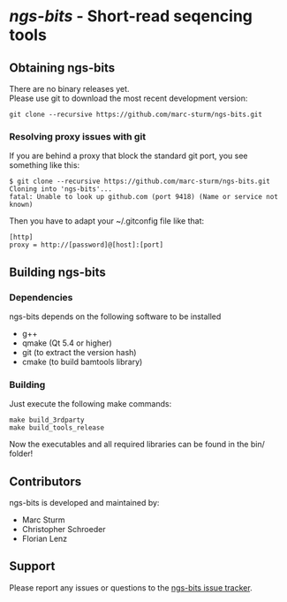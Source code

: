 # *ngs-bits* - Short-read seqencing tools


## Obtaining ngs-bits

There are no binary releases yet.  
Please use git to download the most recent development version:

    git clone --recursive https://github.com/marc-sturm/ngs-bits.git

### Resolving proxy issues with git

If you are behind a proxy that block the standard git port, you see something like this:

    $ git clone --recursive https://github.com/marc-sturm/ngs-bits.git
    Cloning into 'ngs-bits'...
    fatal: Unable to look up github.com (port 9418) (Name or service not known)

Then you have to adapt your ~/.gitconfig file like that:

    [http]
    proxy = http://[password]@[host]:[port]


## Building ngs-bits

### Dependencies

ngs-bits depends on the following software to be installed

- g++
- qmake (Qt 5.4 or higher)
- git (to extract the version hash)
- cmake (to build bamtools library)

### Building

Just execute the following make commands:

    make build_3rdparty
	make build_tools_release

Now the executables and all required libraries can be found in the bin/ folder!

## Contributors

ngs-bits is developed and maintained by:

- Marc Sturm
- Christopher Schroeder
- Florian Lenz

## Support

Please report any issues or questions to the [ngs-bits issue 
tracker](https://github.com/marc-sturm/ngs-bits/issues).
